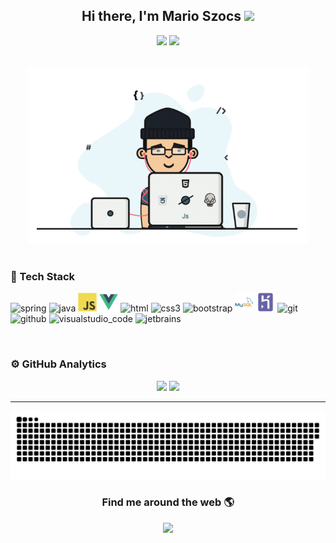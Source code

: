 <h2 align='center'> Hi there, I'm Mario Szocs <img src="https://media.giphy.com/media/hvRJCLFzcasrR4ia7z/giphy.gif" width="25px"> </h2>

<p align="center">
   <img src="https://badges.pufler.dev/visits/marioszocs/marioszocs"/> 
   <img src="https://badges.pufler.dev/repos/marioszocs"/>
</p>

<p align="center">
   <br><img src="https://github.com/marioszocs/marioszocs/blob/master/Developer.gif" width="450px" alt="Developer"><br><br>
</p>

<h3>🚀 Tech Stack</h3>
<p align="left">
   <img src="https://www.vectorlogo.zone/logos/springio/springio-icon.svg" alt="spring" width="30" height="30" />
   <img src="https://www.vectorlogo.zone/logos/java/java-icon.svg" alt="java" width="30" height="30" />
   <img src="https://raw.githubusercontent.com/devicons/devicon/master/icons/javascript/javascript-original.svg" alt="javascript" width="30" height="30" />
   <img src="https://raw.githubusercontent.com/devicons/devicon/master/icons/vuejs/vuejs-original.svg" alt="vue" width="30" height="30" />
   <img src="https://www.vectorlogo.zone/logos/w3_html5/w3_html5-icon.svg" alt="html" width="30" height="30" />
   <img src="https://www.vectorlogo.zone/logos/w3_css/w3_css-icon.svg" alt="css3" width="30" height="30" />
   <img src="https://www.vectorlogo.zone/logos/getbootstrap/getbootstrap-icon.svg" alt="bootstrap" width="30" height="30" />
   <img src="https://raw.githubusercontent.com/devicons/devicon/master/icons/mysql/mysql-original-wordmark.svg" alt="mysql" width="30" height="30" />
   <img src="https://raw.githubusercontent.com/devicons/devicon/master/icons/heroku/heroku-plain.svg" alt="heroku" width="30" height="30" />
   <img src="https://www.vectorlogo.zone/logos/git-scm/git-scm-icon.svg" alt="git" width="30" height="30" />
   <img src="https://www.vectorlogo.zone/logos/github/github-icon.svg" alt="github" width="30" height="30" />
   <img src="https://www.vectorlogo.zone/logos/visualstudio_code/visualstudio_code-icon.svg" alt="visualstudio_code" width="30" height="30" />
   <img src="https://www.vectorlogo.zone/logos/jetbrains/jetbrains-icon.svg" alt="jetbrains" width="30" height="30" />
</p>

</br>

<h3>⚙️ GitHub Analytics</h3>
<p align="center">
   <img height="180em" src = "https://github-readme-stats.vercel.app/api/top-langs/?username=marioszocs&hide=kotlin,hlsl&layout=compact&langs_count=8"/>
   <img height="180em" src = "https://github-readme-stats.vercel.app/api?username=marioszocs&show_icons=true&line_height=27&include_all_commits=true&count_private=true"/>
</p>

<hr>

<p align="center">
   <img src="https://raw.githubusercontent.com/marioszocs/marioszocs/master/images/github-grid-snake.svg" alt="snake">

</p>

<h3  align='center'>Find me around the web 🌎 </h3>

<p align='center'>
    <a href="https://www.linkedin.com/in/mario-szocs"><img src="https://img.shields.io/badge/linkedin-%230077B5.svg?&style=for-the-badge&logo=linkedin&logoColor=white"/>
</p>
